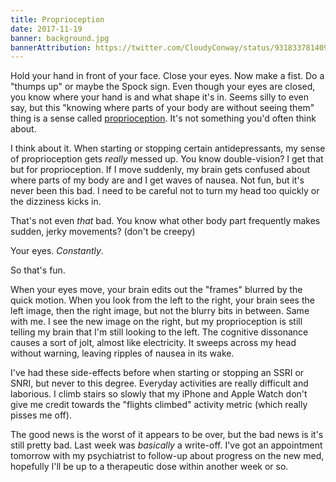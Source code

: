 ```yaml
---
title: Proprioception
date: 2017-11-19
banner: background.jpg
bannerAttribution: https://twitter.com/CloudyConway/status/931833781409013760
---
```



Hold your hand in front of your face. Close your eyes. Now make a fist. Do a "thumps up" or maybe the Spock sign. Even though your eyes are closed, you know where your hand is and what shape it's in. Seems silly to even say, but this "knowing where parts of your body are without seeing them" thing is a sense called [proprioception][wiki]. It's not something you'd often think about.


I think about it. When starting or stopping certain antidepressants, my sense of proprioception gets _really_ messed up. You know double-vision? I get that but for proprioception. If I move suddenly, my brain gets confused about where parts of my body are and I get waves of nausea. Not fun, but it's never been this bad. I need to be careful not to turn my head too quickly or the dizziness kicks in.

That's not even _that_ bad. You know what other body part frequently makes sudden, jerky movements? (don't be creepy) 

Your eyes. _Constantly_.

So that's fun.

When your eyes move, your brain edits out the "frames" blurred by the quick motion. When you look from the left to the right, your brain sees the left image, then the right image, but not the blurry bits in between. Same with me. I see the new image on the right, but my proprioception is still telling my brain that I'm still looking to the left. The cognitive dissonance causes a sort of jolt, almost like electricity. It sweeps across my head without warning, leaving ripples of nausea in its wake.

I've had these side-effects before when starting or stopping an SSRI or SNRI, but never to this degree. Everyday activities are really difficult and laborious. I climb stairs so slowly that my iPhone and Apple Watch don't give me credit towards the "flights climbed" activity metric (which really pisses me off).

The good news is the worst of it appears to be over, but the bad news is it's still pretty bad. Last week was _basically_ a write-off. I've got an appointment tomorrow with my psychiatrist  to follow-up about progress on the new med, hopefully I'll be up to a therapeutic dose within another week or so.

[wiki]: https://en.wikipedia.org/wiki/Proprioception


  